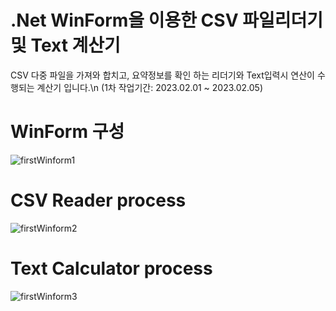 # .Net WinForm을 이용한 CSV 파일리더기 및 Text 계산기

CSV 다중 파일을 가져와 합치고, 요약정보를 확인 하는 리더기와 Text입력시 연산이 수행되는 계산기 입니다.\n
(1차 작업기간: 2023.02.01 ~ 2023.02.05)

# WinForm 구성
![firstWinform1](https://user-images.githubusercontent.com/108513216/216880119-6c861869-5aec-4c3d-9c03-1b96f266c484.png)

# CSV Reader process
![firstWinform2](https://user-images.githubusercontent.com/108513216/216880116-d40c19e8-14c1-4187-8a1c-cd5a0672378a.png)

# Text Calculator process
![firstWinform3](https://user-images.githubusercontent.com/108513216/216880104-c83634ec-29af-41af-990d-23e1e7250e8a.png)
